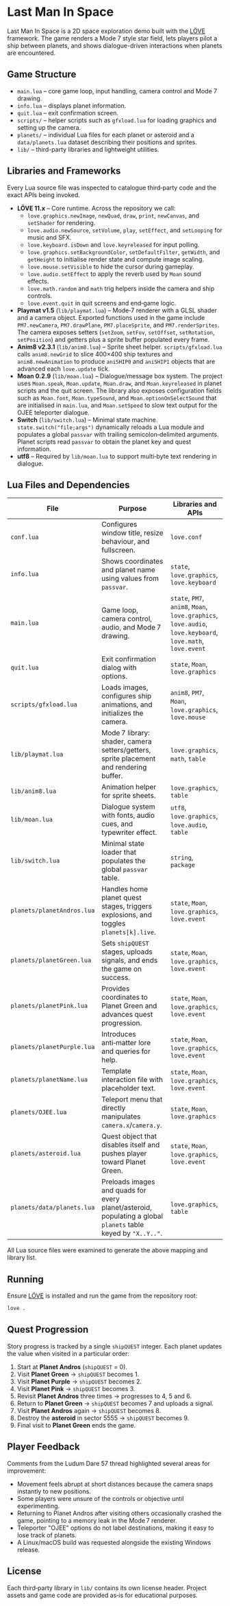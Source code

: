 # Last Man In Space

Last Man In Space is a 2D space exploration demo built with the [LÖVE](https://love2d.org/) framework.  The game renders a Mode 7 style star field, lets players pilot a ship between planets, and shows dialogue-driven interactions when planets are encountered.

## Game Structure

- `main.lua` – core game loop, input handling, camera control and Mode 7 drawing.
- `info.lua` – displays planet information.
- `quit.lua` – exit confirmation screen.
- `scripts/` – helper scripts such as `gfxload.lua` for loading graphics and setting up the camera.
- `planets/` – individual Lua files for each planet or asteroid and a `data/planets.lua` dataset describing their positions and sprites.
- `lib/` – third-party libraries and lightweight utilities.

## Libraries and Frameworks

Every Lua source file was inspected to catalogue third‑party code and the exact APIs being invoked.

* **LÖVE 11.x** – Core runtime.  Across the repository we call:
  * `love.graphics.newImage`, `newQuad`, `draw`, `print`, `newCanvas`, and `setShader` for rendering.
  * `love.audio.newSource`, `setVolume`, `play`, `setEffect`, and `setLooping` for music and SFX.
  * `love.keyboard.isDown` and `love.keyreleased` for input polling.
  * `love.graphics.setBackgroundColor`, `setDefaultFilter`, `getWidth`, and `getHeight` to initialise render state and compute image scaling.
  * `love.mouse.setVisible` to hide the cursor during gameplay.
  * `love.audio.setEffect` to apply the reverb used by `Moan` sound effects.
  * `love.math.random` and `math` trig helpers inside the camera and ship controls.
  * `love.event.quit` in quit screens and end‑game logic.
* **Playmat v1.5** (`lib/playmat.lua`) – Mode‑7 renderer with a GLSL shader and a camera object.  Exported functions used in
  the game include `PM7.newCamera`, `PM7.drawPlane`, `PM7.placeSprite`, and `PM7.renderSprites`.  The camera exposes setters
  (`setZoom`, `setFov`, `setOffset`, `setRotation`, `setPosition`) and getters plus a sprite buffer populated every frame.
* **Anim8 v2.3.1** (`lib/anim8.lua`) – Sprite sheet helper.  `scripts/gfxload.lua` calls
  `anim8.newGrid` to slice 400×400 ship textures and `anim8.newAnimation` to produce `aniSHIP0` and `aniSHIP1` objects that are
  advanced each `love.update` tick.
* **Moan 0.2.9** (`lib/moan.lua`) – Dialogue/message box system.  The project uses `Moan.speak`, `Moan.update`, `Moan.draw`,
  and `Moan.keyreleased` in planet scripts and the quit screen.  The library also exposes configuration fields such as
  `Moan.font`, `Moan.typeSound`, and `Moan.optionOnSelectSound` that are initialised in `main.lua`, and `Moan.setSpeed` to slow
  text output for the OJEE teleporter dialogue.
* **Switch** (`lib/switch.lua`) – Minimal state machine.  `state.switch("file;args")` dynamically reloads a Lua module and
  populates a global `passvar` with trailing semicolon‑delimited arguments.  Planet scripts read `passvar` to obtain the planet
  key and quest information.
* **utf8** – Required by `lib/moan.lua` to support multi‑byte text rendering in dialogue.

## Lua Files and Dependencies

| File | Purpose | Libraries and APIs |
| --- | --- | --- |
| `conf.lua` | Configures window title, resize behaviour, and fullscreen. | `love.conf` |
| `info.lua` | Shows coordinates and planet name using values from `passvar`. | `state`, `love.graphics`, `love.keyboard` |
| `main.lua` | Game loop, camera control, audio, and Mode 7 drawing. | `state`, `PM7`, `anim8`, `Moan`, `love.graphics`, `love.audio`, `love.keyboard`, `love.math`, `love.event` |
| `quit.lua` | Exit confirmation dialog with options. | `state`, `Moan`, `love.graphics` |
| `scripts/gfxload.lua` | Loads images, configures ship animations, and initializes the camera. | `anim8`, `PM7`, `Moan`, `love.graphics`, `love.mouse` |
| `lib/playmat.lua` | Mode 7 library: shader, camera setters/getters, sprite placement and rendering buffer. | `love.graphics`, `math`, `table` |
| `lib/anim8.lua` | Animation helper for sprite sheets. | `love.graphics`, `table` |
| `lib/moan.lua` | Dialogue system with fonts, audio cues, and typewriter effect. | `utf8`, `love.graphics`, `love.audio`, `table` |
| `lib/switch.lua` | Minimal state loader that populates the global `passvar` table. | `string`, `package` |
| `planets/planetAndros.lua` | Handles home planet quest stages, triggers explosions, and toggles `planets[k].live`. | `state`, `Moan`, `love.graphics`, `love.event` |
| `planets/planetGreen.lua` | Sets `shipQUEST` stages, uploads signals, and ends the game on success. | `state`, `Moan`, `love.graphics`, `love.event` |
| `planets/planetPink.lua` | Provides coordinates to Planet Green and advances quest progression. | `state`, `Moan`, `love.graphics`, `love.event` |
| `planets/planetPurple.lua` | Introduces anti‑matter lore and queries for help. | `state`, `Moan`, `love.graphics`, `love.event` |
| `planets/planetName.lua` | Template interaction file with placeholder text. | `state`, `Moan`, `love.graphics`, `love.event` |
| `planets/OJEE.lua` | Teleport menu that directly manipulates `camera.x`/`camera.y`. | `state`, `Moan`, `love.graphics` |
| `planets/asteroid.lua` | Quest object that disables itself and pushes player toward Planet Green. | `state`, `Moan`, `love.graphics`, `love.event` |
| `planets/data/planets.lua` | Preloads images and quads for every planet/asteroid, populating a global `planets` table keyed by `"X..Y.."`. | `love.graphics`, `table` |

All Lua source files were examined to generate the above mapping and library list.

## Running

Ensure [LÖVE](https://love2d.org/) is installed and run the game from the repository root:

```bash
love .
```

## Quest Progression

Story progress is tracked by a single `shipQUEST` integer.  Each planet
updates the value when visited in a particular order:

1. Start at **Planet Andros** (`shipQUEST` = 0).
2. Visit **Planet Green** → `shipQUEST` becomes 1.
3. Visit **Planet Purple** → `shipQUEST` becomes 2.
4. Visit **Planet Pink** → `shipQUEST` becomes 3.
5. Revisit **Planet Andros** three times → progresses to 4, 5 and 6.
6. Return to **Planet Green** → `shipQUEST` becomes 7 and uploads a signal.
7. Visit **Planet Andros** again → `shipQUEST` becomes 8.
8. Destroy the **asteroid** in sector 5555 → `shipQUEST` becomes 9.
9. Final visit to **Planet Green** ends the game.

## Player Feedback

Comments from the Ludum Dare 57 thread highlighted several areas for improvement:

* Movement feels abrupt at short distances because the camera snaps instantly to new positions.
* Some players were unsure of the controls or objective until experimenting.
* Returning to Planet Andros after visiting others occasionally crashed the game, pointing to a memory leak in the Mode 7 renderer.
* Teleporter "OJEE" options do not label destinations, making it easy to lose track of planets.
* A Linux/macOS build was requested alongside the existing Windows release.

## License

Each third‑party library in `lib/` contains its own license header.  Project assets and game code are provided as‑is for educational purposes.

